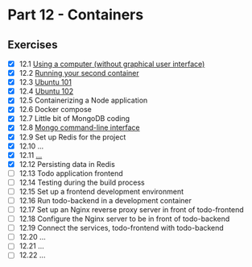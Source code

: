 # Part 12 - Containers

## Exercises

- [x] 12.1 [Using a computer (without graphical user interface)](script-answers/exercise12_1.txt)  
- [x] 12.2 [Running your second container](script-answers/exercise12_2.txt)  
- [x] 12.3 [Ubuntu 101](script-answers/exercise12_3.txt)  
- [x] 12.4 [Ubuntu 102](script-answers/exercise12_4.txt)  
- [x] 12.5 Containerizing a Node application  
- [x] 12.6 Docker compose  
- [x] 12.7 Little bit of MongoDB coding  
- [x] 12.8 [Mongo command-line interface](script-answers/exercise12_8.txt)  
- [x] 12.9 Set up Redis for the project  
- [x] 12.10 ...  
- [x] 12.11 [...](script-answers/exercise12_11.txt)  
- [x] 12.12 Persisting data in Redis  
- [ ] 12.13 Todo application frontend  
- [ ] 12.14 Testing during the build process  
- [ ] 12.15 Set up a frontend development environment  
- [ ] 12.16 Run todo-backend in a development container  
- [ ] 12.17 Set up an Nginx reverse proxy server in front of todo-frontend  
- [ ] 12.18 Configure the Nginx server to be in front of todo-backend  
- [ ] 12.19 Connect the services, todo-frontend with todo-backend  
- [ ] 12.20 ...  
- [ ] 12.21 ...  
- [ ] 12.22 ...  
